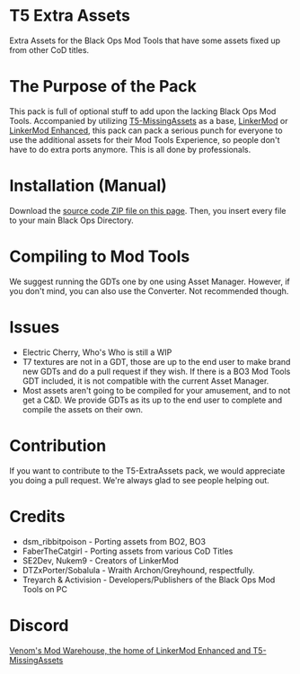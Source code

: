 # T5 Extra Assets
Extra Assets for the Black Ops Mod Tools that have some assets fixed up from other CoD titles.

# The Purpose of the Pack
This pack is full of optional stuff to add upon the lacking Black Ops Mod Tools. Accompanied by utilizing [T5-MissingAssets](https://github.com/VenomModding/T5-MissingAssets) as a base, [LinkerMod](https://github.com/Nukem9/LinkerMod) or [LinkerMod Enhanced](https://github.com/ribbitpoison/LinkerMod-Enhanced), this pack can pack a serious punch for everyone to use the additional assets for their Mod Tools Experience, so people don't have to do extra ports anymore. This is all done by professionals.

# Installation (Manual)
Download the [source code ZIP file on this page](https://github.com/VenomModding/T5-ExtraAssets). Then, you insert every file to your main Black Ops Directory.

# Compiling to Mod Tools
We suggest running the GDTs one by one using Asset Manager. 
However, if you don't mind, you can also use the Converter. Not recommended though.

# Issues
- Electric Cherry, Who's Who is still a WIP
- T7 textures are not in a GDT, those are up to the end user to make brand new GDTs and do a pull request if they wish. If there is a BO3 Mod Tools GDT included, it is not compatible with the current Asset Manager.
- Most assets aren't going to be compiled for your amusement, and to not get a C&D. We provide GDTs as its up to the end user to complete and compile the assets on their own.

# Contribution
If you want to contribute to the T5-ExtraAssets pack, we would appreciate you doing a pull request. We're always glad to see people helping out.

# Credits
- dsm_ribbitpoison - Porting assets from BO2, BO3
- FaberTheCatgirl - Porting assets from various CoD Titles
- SE2Dev, Nukem9 - Creators of LinkerMod
- DTZxPorter/Sobalula - Wraith Archon/Greyhound, respectfully.
- Treyarch & Activision - Developers/Publishers of the Black Ops Mod Tools on PC

# Discord
[Venom's Mod Warehouse, the home of LinkerMod Enhanced and T5-MissingAssets](https://discord.gg/NSsYXecFxf)
